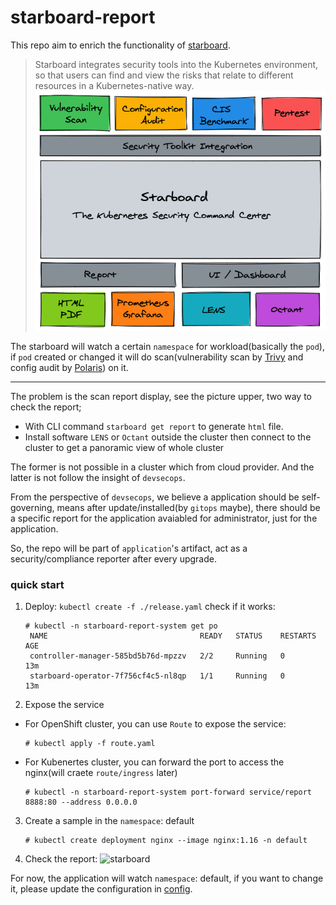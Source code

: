 # starboard-report

This repo aim to enrich the functionality of [starboard](https://github.com/aquasecurity/starboard).

>Starboard integrates security tools into the Kubernetes environment, so that users can find and view the risks that relate to different resources in a Kubernetes-native way.
![starboard](./starboard-overview.png)

The starboard will watch a certain `namespace` for workload(basically the `pod`), if `pod` created or changed it will do scan(vulnerability scan by [Trivy](https://github.com/aquasecurity/trivy) and config audit by [Polaris](https://github.com/FairwindsOps/polarishttps://github.com/FairwindsOps/polaris)) on it.

----
The problem is the scan report display, see the picture upper, two way to check the report;
- With CLI command `starboard get report` to generate `html` file.
- Install software `LENS` or `Octant` outside the cluster then connect to the cluster to get a panoramic view of whole cluster

The former is not possible in a cluster which from cloud provider.
And the latter is not follow the insight of `devsecops`.

From the perspective of `devsecops`, we believe a application should be self-governing, means after update/installed(by `gitops` maybe), there should be a specific report for the application avaiabled for administrator, just for the application.

So, the repo will be part of `application`'s artifact, act as a security/compliance reporter after every upgrade.


### quick start
1. Deploy: `kubectl create -f ./release.yaml`
   check if it works:
   ```
   # kubectl -n starboard-report-system get po
    NAME                                  READY   STATUS    RESTARTS   AGE
    controller-manager-585bd5b76d-mpzzv   2/2     Running   0          13m
    starboard-operator-7f756cf4c5-nl8qp   1/1     Running   0          13m
    ```

2. Expose the service

  - For OpenShift cluster, you can use `Route` to expose the service:
     ```
     # kubectl apply -f route.yaml
     ```
  
  - For Kubenertes cluster, you can forward the port to access the nginx(will craete `route/ingress` later)
     ```
     # kubectl -n starboard-report-system port-forward service/report 8888:80 --address 0.0.0.0
     ```

3. Create a sample in the `namespace`: default
   ```
   # kubectl create deployment nginx --image nginx:1.16 -n default
   ```

4. Check the report:
   ![starboard](./report.png)


For now, the application will watch `namespace`: default, if you want to change it, please update the configuration in [config](./config/default/configmap.yaml).
